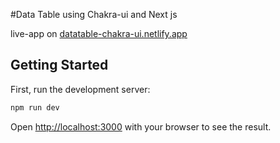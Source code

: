#Data Table using Chakra-ui and Next js

live-app on [datatable-chakra-ui.netlify.app](datatable-chakra-ui.netlify.app)

## Getting Started

First, run the development server:

```bash
npm run dev
```

Open [http://localhost:3000](http://localhost:3000) with your browser to see the result.

